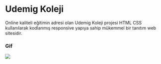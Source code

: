 <h1>Udemig Koleji</h1>

Online kaliteli eğitimin adresi olan Udemig Koleji projesi HTML CSS kullanılarak kodlanmış responsive yapıya sahip mükemmel bir tanıtım web sitesidir.

<h3>Gif</h3>

![](udemig-v.gif)
